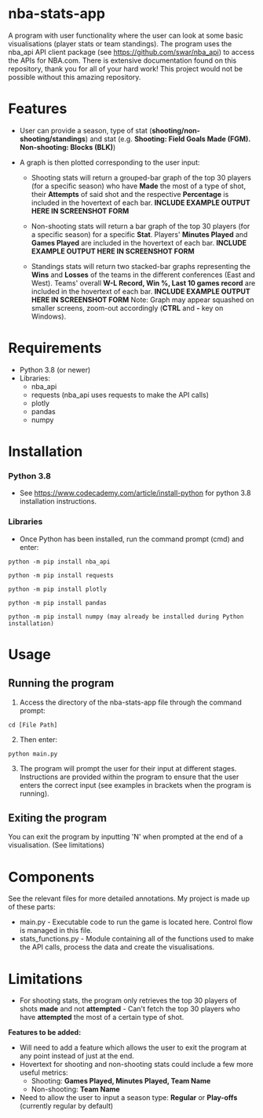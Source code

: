 # nba-stats-app
A program with user functionality where the user can look at some basic visualisations (player stats or team standings). The program uses the nba_api API client package (see https://github.com/swar/nba_api) to access the APIs for NBA.com. There is extensive documentation found on this repository, thank you for all of your hard work! This project would not be possible without this amazing repository.

# Features
- User can provide a season, type of stat (**shooting/non-shooting/standings**) and stat (e.g. **Shooting: Field Goals Made (FGM). Non-shooting: Blocks (BLK)**)
- A graph is then plotted corresponding to the user input:

  - Shooting stats will return a grouped-bar graph of the top 30 players (for a specific season) who have **Made** the most of a type of shot, their **Attempts** of said shot and the respective **Percentage** is included in the hovertext of each bar. **__INCLUDE EXAMPLE OUTPUT HERE IN SCREENSHOT FORM__**

  - Non-shooting stats will return a bar graph of the top 30 players (for a specific season) for a specific **Stat**. Players' **Minutes Played** and **Games Played** are    included in the hovertext of each bar. **__INCLUDE EXAMPLE OUTPUT HERE IN SCREENSHOT FORM__**

  - Standings stats will return two stacked-bar graphs representing the **Wins** and **Losses** of the teams in the different conferences (East and West). Teams' overall **W-L Record, Win %, Last 10 games record** are included in the hovertext of each bar. **__INCLUDE EXAMPLE OUTPUT HERE IN SCREENSHOT FORM__** Note: Graph may appear squashed on smaller screens, zoom-out accordingly (**CTRL** and **-** key on Windows).

# Requirements
- Python 3.8 (or newer)
- Libraries: 
  - nba_api
  - requests (nba_api uses requests to make the API calls)
  - plotly
  - pandas
  - numpy

# Installation
### Python 3.8
- See https://www.codecademy.com/article/install-python for python 3.8 installation instructions.

### Libraries
- Once Python has been installed, run the command prompt (cmd) and enter:
```
python -m pip install nba_api

python -m pip install requests 

python -m pip install plotly

python -m pip install pandas

python -m pip install numpy (may already be installed during Python installation)
```

# Usage
## Running the program
1. Access the directory of the nba-stats-app file through the command prompt:
```
cd [File Path]
```
2. Then enter:
```
python main.py
```
3. The program will prompt the user for their input at different stages. Instructions are provided within the program to ensure that the user enters the correct input (see examples in brackets when the program is running).

## Exiting the program
You can exit the program by inputting 'N' when prompted at the end of a visualisation. (See limitations)

# Components
See the relevant files for more detailed annotations. My project is made up of these parts:

- main.py - Executable code to run the game is located here. Control flow is managed in this file.
- stats_functions.py - Module containing all of the functions used to make the API calls, process the data and create the visualisations.

# Limitations
- For shooting stats, the program only retrieves the top 30 players of shots **made** and not **attempted** - Can't fetch the top 30 players who have **attempted** the most of a certain type of shot.
 
**Features to be added:**
- Will need to add a feature which allows the user to exit the program at any point instead of just at the end.
- Hovertext for shooting and non-shooting stats could include a few more useful metrics: 
  - Shooting: **Games Played, Minutes Played, Team Name**
  - Non-shooting: **Team Name**
- Need to allow the user to input a season type: **Regular** or **Play-offs** (currently regular by default)
